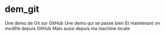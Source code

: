 # dem_git
Une demo de Git sur GitHub
Une demo qui se passe bien
Et maintenant on modifie depuis GitHub
Mais aussi depuis ma machine locale

